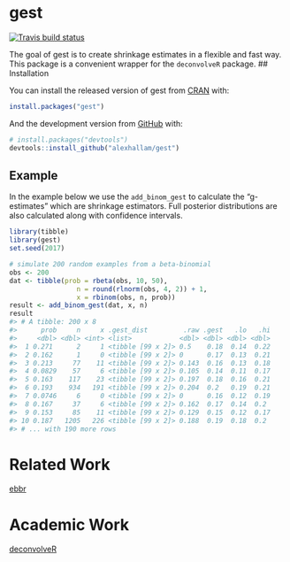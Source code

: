 
<!-- README.md is generated from README.Rmd. Please edit that file -->

# gest

<!-- badges: start -->

[![Travis build
status](https://travis-ci.org/alexhallam/gest.svg?branch=master)](https://travis-ci.org/alexhallam/gest)
<!-- badges: end -->

The goal of gest is to create shrinkage estimates in a flexible and fast
way. This package is a convenient wrapper for the `deconvolveR` package.
\#\# Installation

You can install the released version of gest from
[CRAN](https://CRAN.R-project.org) with:

``` r
install.packages("gest")
```

And the development version from [GitHub](https://github.com/) with:

``` r
# install.packages("devtools")
devtools::install_github("alexhallam/gest")
```

## Example

In the example below we use the `add_binom_gest` to calculate the
“g-estimates” which are shrinkage estimators. Full posterior
distributions are also calculated along with confidence intervals.

``` r
library(tibble)
library(gest)
set.seed(2017)

# simulate 200 random examples from a beta-binomial
obs <- 200
dat <- tibble(prob = rbeta(obs, 10, 50),
                 n = round(rlnorm(obs, 4, 2)) + 1,
                 x = rbinom(obs, n, prob))
result <- add_binom_gest(dat, x, n)
result
#> # A tibble: 200 x 8
#>      prob     n     x .gest_dist         .raw .gest   .lo   .hi
#>     <dbl> <dbl> <int> <list>            <dbl> <dbl> <dbl> <dbl>
#>  1 0.271      2     1 <tibble [99 x 2]> 0.5    0.18  0.14  0.22
#>  2 0.162      1     0 <tibble [99 x 2]> 0      0.17  0.13  0.21
#>  3 0.213     77    11 <tibble [99 x 2]> 0.143  0.16  0.13  0.18
#>  4 0.0829    57     6 <tibble [99 x 2]> 0.105  0.14  0.11  0.17
#>  5 0.163    117    23 <tibble [99 x 2]> 0.197  0.18  0.16  0.21
#>  6 0.193    934   191 <tibble [99 x 2]> 0.204  0.2   0.19  0.21
#>  7 0.0746     6     0 <tibble [99 x 2]> 0      0.16  0.12  0.19
#>  8 0.167     37     6 <tibble [99 x 2]> 0.162  0.17  0.14  0.2 
#>  9 0.153     85    11 <tibble [99 x 2]> 0.129  0.15  0.12  0.17
#> 10 0.187   1205   226 <tibble [99 x 2]> 0.188  0.19  0.18  0.2 
#> # ... with 190 more rows
```

# Related Work

[ebbr](https://github.com/dgrtwo/ebbr)

# Academic Work

[deconvolveR](https://cran.r-project.org/web/packages/deconvolveR/deconvolveR.pdf)
